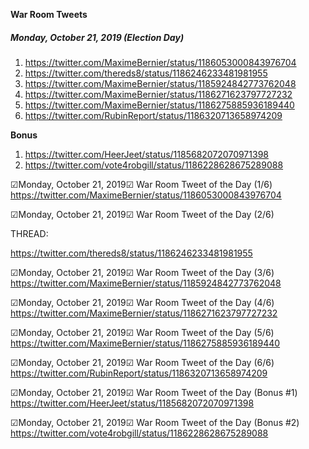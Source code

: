 **War Room Tweets**

##### Monday, October 21, 2019 (Election Day)
1) https://twitter.com/MaximeBernier/status/1186053000843976704
2) https://twitter.com/thereds8/status/1186246233481981955
3) https://twitter.com/MaximeBernier/status/1185924842773762048
4) https://twitter.com/MaximeBernier/status/1186271623797727232
5) https://twitter.com/MaximeBernier/status/1186275885936189440
6) https://twitter.com/RubinReport/status/1186320713658974209


**Bonus**
1) https://twitter.com/HeerJeet/status/1185682072070971398
2) https://twitter.com/vote4robgill/status/1186228628675289088

☑Monday, October 21, 2019☑
War Room Tweet of the Day (1/6)
https://twitter.com/MaximeBernier/status/1186053000843976704

☑Monday, October 21, 2019☑
War Room Tweet of the Day (2/6)

THREAD:

https://twitter.com/thereds8/status/1186246233481981955


☑Monday, October 21, 2019☑
War Room Tweet of the Day (3/6)
https://twitter.com/MaximeBernier/status/1185924842773762048

☑Monday, October 21, 2019☑
War Room Tweet of the Day (4/6)
https://twitter.com/MaximeBernier/status/1186271623797727232

☑Monday, October 21, 2019☑
War Room Tweet of the Day (5/6)
https://twitter.com/MaximeBernier/status/1186275885936189440

☑Monday, October 21, 2019☑
War Room Tweet of the Day (6/6)
https://twitter.com/RubinReport/status/1186320713658974209

☑Monday, October 21, 2019☑
War Room Tweet of the Day (Bonus #1)
https://twitter.com/HeerJeet/status/1185682072070971398

☑Monday, October 21, 2019☑
War Room Tweet of the Day (Bonus #2)
https://twitter.com/vote4robgill/status/1186228628675289088

